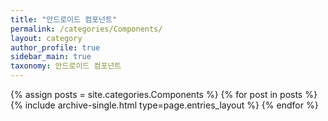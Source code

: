 ```yaml
---
title: "안드로이드 컴포넌트"
permalink: /categories/Components/ 
layout: category
author_profile: true
sidebar_main: true
taxonomy: 안드로이드 컴포넌트
---
```


{% assign posts = site.categories.Components %}
{% for post in posts %} {% include archive-single.html type=page.entries_layout %} {% endfor %}
